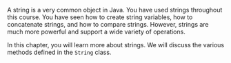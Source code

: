 A string is a very common object in Java. You have used strings throughout
this course. You have seen how to create string variables, how to concatenate
strings, and how to compare strings. However, strings are much more powerful
and support a wide variety of operations. 

In this chapter, you will learn more about strings. We will discuss the various
methods defined in the `String` class. 